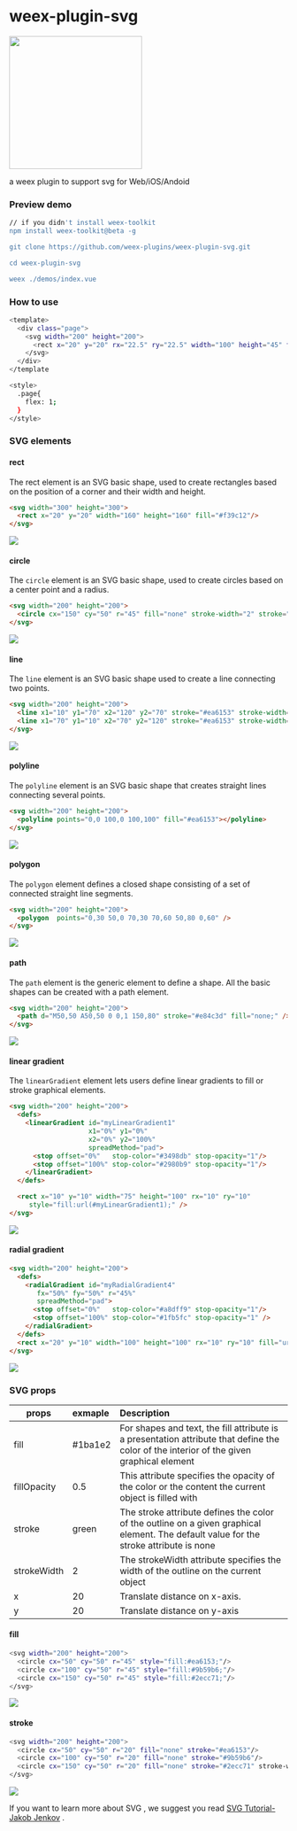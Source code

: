 # weex-plugin-svg

<img src="http://img1.vued.vanthink.cn/vuedce1fdb60c37be5ceb24608c9ef09b053.png" width="240" />

a weex plugin to support svg for Web/iOS/Andoid



### Preview demo

``` bash
// if you didn't install weex-toolkit
npm install weex-toolkit@beta -g 

git clone https://github.com/weex-plugins/weex-plugin-svg.git

cd weex-plugin-svg

weex ./demos/index.vue
```

### How to use

``` bash
<template>
  <div class="page">
    <svg width="200" height="200">
      <rect x="20" y="20" rx="22.5" ry="22.5" width="100" height="45" fill="#ea6153"/> 
    </svg>
  </div>
</template

<style>
  .page{
    flex: 1;
  }
</style>

```

### SVG elements

#### rect

The rect element is an SVG basic shape, used to create rectangles based on the position of a corner and their width and height.

``` html
<svg width="300" height="300">
  <rect x="20" y="20" width="160" height="160" fill="#f39c12"/> 
</svg>

```
<img src="screenshots/ele-rect.png" />


#### circle

The `circle` element is an SVG basic shape, used to create circles based on a center point and a radius.

``` html
<svg width="200" height="200">
  <circle cx="150" cy="50" r="45" fill="none" stroke-width="2" stroke="#ea6153"/>
</svg>
```

<img src="./screenshots/ele-circle.png" />

#### line

The `line` element is an SVG basic shape used to create a line connecting two points.

``` html
<svg width="200" height="200">
  <line x1="10" y1="70" x2="120" y2="70" stroke="#ea6153" stroke-width="2" />
  <line x1="70" y1="10" x2="70" y2="120" stroke="#ea6153" stroke-width="2" />
</svg>
```

<img src="./screenshots/ele-line.png" />

#### polyline

The `polyline` element is an SVG basic shape that creates straight lines connecting several points.

``` html
<svg width="200" height="200">
  <polyline points="0,0 100,0 100,100" fill="#ea6153"></polyline>            
</svg>
```

<img src="./screenshots/ele-polyline.png" />

#### polygon

The `polygon` element defines a closed shape consisting of a set of connected straight line segments.

``` html  
<svg width="200" height="200">
  <polygon  points="0,30 50,0 70,30 70,60 50,80 0,60" />           
</svg>
```



<img src="./screenshots/ele-polyhon.png" />

#### path

The `path` element is the generic element to define a shape. All the basic shapes can be created with a path element.

``` html  
<svg width="200" height="200">
  <path d="M50,50 A50,50 0 0,1 150,80" stroke="#e84c3d" fill="none;" />           
</svg>
```

<img src="./screenshots/ele-path.png" />

#### linear gradient

The `linearGradient` element lets users define linear gradients to fill or stroke graphical elements.

``` html  
<svg width="200" height="200">
  <defs>
    <linearGradient id="myLinearGradient1"
                    x1="0%" y1="0%"
                    x2="0%" y2="100%"
                    spreadMethod="pad">
      <stop offset="0%"   stop-color="#3498db" stop-opacity="1"/>
      <stop offset="100%" stop-color="#2980b9" stop-opacity="1"/>
    </linearGradient>
  </defs>

  <rect x="10" y="10" width="75" height="100" rx="10" ry="10"
     style="fill:url(#myLinearGradient1);" />          
</svg>

```

<img src="./screenshots/ele-linear-gradient.png" />

#### radial gradient

``` html  
<svg width="200" height="200">
  <defs>
    <radialGradient id="myRadialGradient4"
       fx="50%" fy="50%" r="45%"
       spreadMethod="pad">
      <stop offset="0%"   stop-color="#a8dff9" stop-opacity="1"/>
      <stop offset="100%" stop-color="#1fb5fc" stop-opacity="1" />
    </radialGradient>
  </defs>
  <rect x="20" y="10" width="100" height="100" rx="10" ry="10" fill="url(#myRadialGradient4)" />         
</svg>
```
<img src="./screenshots/ele-radial-gradient.png" />





### SVG  props

| props  | exmaple | Description  |
| ------ |:---------|:-------------|
| fill  | #1ba1e2 | For shapes and text, the fill attribute is a presentation attribute that define the color of the interior of the given graphical element |
| fillOpacity  | 0.5 | This attribute specifies the opacity of the color or the content the current object is filled with |
| stroke  | green | The stroke attribute defines the color of the outline on a given graphical element. The default value for the stroke attribute is none |
| strokeWidth  | 2 | The strokeWidth attribute specifies the width of the outline on the current object|
| x  | 20 | Translate distance on x-axis.|
| y  | 20 | Translate distance on y-axis|

#### fill 

``` bash 
<svg width="200" height="200">
  <circle cx="50" cy="50" r="45" style="fill:#ea6153;"/>
  <circle cx="100" cy="50" r="45" style="fill:#9b59b6;"/> 
  <circle cx="150" cy="50" r="45" style="fill:#2ecc71;"/>  
</svg>
```

<img src="./screenshots/prop-fill.png" />

#### stroke

``` bash
<svg width="200" height="200">
  <circle cx="50" cy="50" r="20" fill="none" stroke="#ea6153"/>
  <circle cx="100" cy="50" r="20" fill="none" stroke="#9b59b6"/> 
  <circle cx="150" cy="50" r="20" fill="none" stroke="#2ecc71" stroke-width="2"/>  
</svg>
```

<img src="./screenshots/prop-stroke.png" />


If you want to learn more about SVG , we suggest you read [SVG Tutorial-Jakob Jenkov](http://tutorials.jenkov.com/svg/index.html) .

